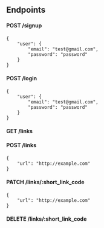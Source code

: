 ## Endpoints

#### POST /signup
```
{
	"user": {
		"email": "test@gmail.com",
		"password": "password"
	}
}
```
#### POST /login
```
{
	"user": {
		"email": "test@gmail.com",
		"password": "password"
	}
}
```
#### GET /links
#### POST /links
```
{
	"url": "http://example.com"
}
```
#### PATCH /links/:short_link_code
```
{
	"url": "http://example.com"
}
```
#### DELETE /links/:short_link_code
